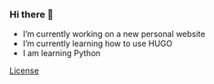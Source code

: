 ### Hi there 👋
- I’m currently working on a new personal website
- I’m currently learning how to use HUGO
- I am learning Python

[License](LICENSE.md)
